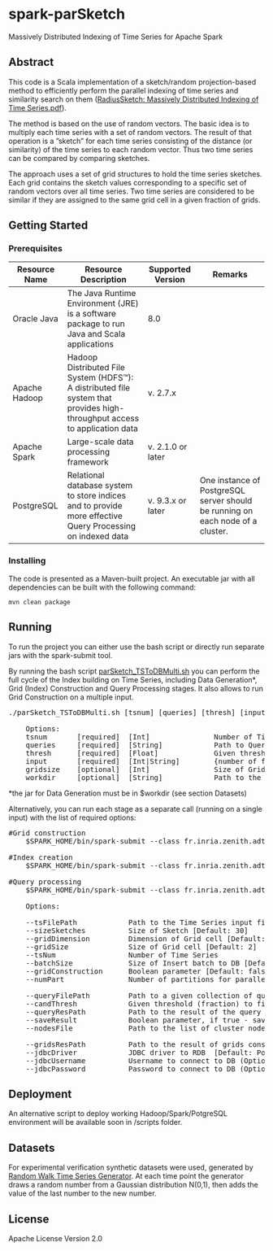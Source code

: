 # spark-parSketch
Massively Distributed Indexing of Time Series for Apache Spark


## Abstract 
This code is a Scala implementation of a sketch/random projection-based method to efficiently perform the parallel indexing of time series and similarity search on them ([RadiusSketch: Massively Distributed Indexing of Time Series.pdf](https://hal-lirmm.ccsd.cnrs.fr/lirmm-01620154/file/ParSketch__DSAA_.pdf)).
 
The method is based on the use of random vectors. The basic idea is to multiply each time series with a set of random vectors. The result of that operation is a ”sketch” for each time series consisting of the distance (or similarity) of the time series to each random vector. Thus two time series can be compared by comparing sketches.

The approach uses a set of grid structures to hold the time series sketches. Each grid contains the sketch values corresponding to a specific set of random vectors over all time series. Two time series are considered to be similar if they are assigned to the same grid cell in a given fraction of grids.



## Getting Started
 
### Prerequisites

Resource Name | Resource Description | Supported Version  | Remarks
------------ | ------------- | ------------- | -------------
Oracle Java | The Java Runtime Environment (JRE) is a software package to run Java and Scala applications | 8.0
Apache Hadoop | Hadoop Distributed File System (HDFS™): A distributed file system that provides high-throughput access to application data | v. 2.7.x 
Apache Spark | Large-scale data processing framework | v. 2.1.0 or later 
PostgreSQL | Relational database system to store indices and to provide more effective Query Processing on indexed data | v. 9.3.x or later| One instance of PostgreSQL server should be running on each node of a cluster. 


### Installing 

The code is presented as a Maven-built project. An executable jar with all dependencies can be built with the following command:

`mvn clean package
`

## Running

To run the project you can either use the bash script or directly run separate jars with the spark-submit tool.  

By running the bash script [parSketch_TSToDBMulti.sh](scripts/parSketch_TSToDBMulti.sh) you can perform the full cycle of the Index building on Time Series, including Data Generation*, Grid (Index) Construction and Query Processing stages. It also allows to run Grid Construction on a multiple input. 


<pre>
./parSketch_TSToDBMulti.sh [tsnum] [queries] [thresh] [input] [gridsize]
    
    Options:
    tsnum       [required]  [Int]               Number of Time Series
    queries     [required]  [String]            Path to Queries file
    thresh      [required]  [Float]             Given threshold to find candidate time series from the grids 
    input       [required]  [Int|String]        {number of folders for input data generation | path to the Input Time Series Data}
    gridsize    [optional]  [Int]               Size of Grid cell 
    workdir     [optional]  [String]            Path to the dirrectory with jars, by default /tmp   
</pre>

*the jar for Data Generation must be in $workdir (see section Datasets)


Alternatively, you can run each stage as a separate call (running on a single input) with the list of required options:

<pre>
#Grid construction
    $SPARK_HOME/bin/spark-submit --class fr.inria.zenith.adt.TSToDBMulti parSketch-1.0-SNAPSHOT-jar-with-dependencies.jar --tsFilePath path --sizeSketches int_val --gridDimension int_val --gridSize int_val --batchSize int_val --gridConstruction true  --numPart int_val --tsNum int_val --nodesFile path
	
#Index creation
    $SPARK_HOME/bin/spark-submit --class fr.inria.zenith.adt.TSToDBMulti parSketch-1.0-SNAPSHOT-jar-with-dependencies.jar --tsFilePath path --sizeSketches int_val --gridDimension int_val --gridSize int_val --batchSize int_val  --numPart int_val --tsNum int_val
    
#Query processing
    $SPARK_HOME/bin/spark-submit --class fr.inria.zenith.adt.TSToDBMulti parSketch-1.0-SNAPSHOT-jar-with-dependencies.jar --tsFilePath path --sizeSketches int_val --gridDimension int_val --gridSize int_val --queryFilePath path --candThresh dec_val --numPart int_val --tsNum int_val
    
    Options:
    
    --tsFilePath            Path to the Time Series input file
    --sizeSketches          Size of Sketch [Default: 30] 
    --gridDimension         Dimension of Grid cell [Default: 2]
    --gridSize              Size of Grid cell [Default: 2]
    --tsNum                 Number of Time Series
    --batchSize             Size of Insert batch to DB [Default: 1000]
    --gridConstruction      Boolean parameter [Default: false]
    --numPart               Number of partitions for parallel data processing
    
    --queryFilePath         Path to a given collection of queries
    --candThresh            Given threshold (fraction) to find candidate time series from the grids  
    --queryResPath          Path to the result of the query (Optional)
    --saveResult            Boolean parameter, if true - save result of query to file, false - statistics output to console [Default: false]
    --nodesFile             Path to the list of cluster nodes (hostname ips) [Default: nodes]
    
    --gridsResPath          Path to the result of grids construction (Optional)
    --jdbcDriver            JDBC driver to RDB  [Default: PostgreSQL] (Optional)
    --jdbcUsername          Username to connect to DB (Optional)
    --jdbcPassword          Password to connect to DB (Optional)
</pre>


## Deployment 
An alternative script to deploy working Hadoop/Spark/PotgreSQL environment will be available soon in /scripts folder.


## Datasets 

For experimental verification synthetic datasets were used, generated by [Random Walk Time Series Generator](https://github.com/lev-a/RandomWalk-tsGenerator).  At each time point the generator draws a random number from a Gaussian distribution N(0,1), then adds the value of the last number to the new number.


## License
Apache License Version 2.0